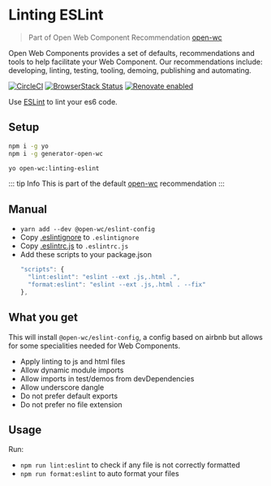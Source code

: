 # Linting ESLint

> Part of Open Web Component Recommendation [open-wc](https://github.com/open-wc/open-wc/)

Open Web Components provides a set of defaults, recommendations and tools to help facilitate your Web Component. Our recommendations include: developing, linting, testing, tooling, demoing, publishing and automating.

[![CircleCI](https://circleci.com/gh/open-wc/open-wc.svg?style=shield)](https://circleci.com/gh/open-wc/open-wc)
[![BrowserStack Status](https://www.browserstack.com/automate/badge.svg?badge_key=M2UrSFVRang2OWNuZXlWSlhVc3FUVlJtTDkxMnp6eGFDb2pNakl4bGxnbz0tLUE5RjhCU0NUT1ZWa0NuQ3MySFFWWnc9PQ==--86f7fac07cdbd01dd2b26ae84dc6c8ca49e45b50)](https://www.browserstack.com/automate/public-build/M2UrSFVRang2OWNuZXlWSlhVc3FUVlJtTDkxMnp6eGFDb2pNakl4bGxnbz0tLUE5RjhCU0NUT1ZWa0NuQ3MySFFWWnc9PQ==--86f7fac07cdbd01dd2b26ae84dc6c8ca49e45b50)
[![Renovate enabled](https://img.shields.io/badge/renovate-enabled-brightgreen.svg)](https://renovatebot.com/)

Use [ESLint](https://eslint.org/) to lint your es6 code.

## Setup
```bash
npm i -g yo
npm i -g generator-open-wc

yo open-wc:linting-eslint
```

::: tip Info
This is part of the default [open-wc](https://open-wc.org/) recommendation
:::

## Manual
- `yarn add --dev @open-wc/eslint-config`
- Copy [.eslintignore](https://github.com/open-wc/open-wc/blob/master/packages/generator-open-wc/generators/lint-eslint/templates/static/.eslintignore) to `.eslintignore`
- Copy [.eslintrc.js](https://github.com/open-wc/open-wc/blob/master/packages/generator-open-wc/generators/lint-eslint/templates/static/.eslintrc.js) to `.eslintrc.js`
- Add these scripts to your package.json
  ```js
  "scripts": {
    "lint:eslint": "eslint --ext .js,.html .",
    "format:eslint": "eslint --ext .js,.html . --fix"
  },
  ```

## What you get

This will install `@open-wc/eslint-config`, a config based on airbnb but allows for some specialities needed for Web Components.
- Apply linting to js and html files
- Allow dynamic module imports
- Allow imports in test/demos from devDependencies
- Allow underscore dangle
- Do not prefer default exports
- Do not prefer no file extension

## Usage

Run:
- `npm run lint:eslint` to check if any file is not correctly formatted
- `npm run format:eslint` to auto format your files
